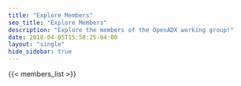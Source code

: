 ```yaml
---
title: "Explore Members"
seo_title: "Explore Members"
description: "Explore the members of the OpenADX working group!"
date: 2018-04-05T15:50:25-04:00
layout: "single"
hide_sidebar: true
---
```


{{< members_list >}}
